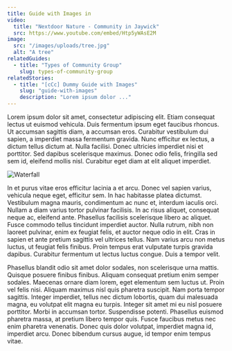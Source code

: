 ```yaml
---
title: Guide with Images in
video:
  title: "Nextdoor Nature - Community in Jaywick"
  src: https://www.youtube.com/embed/Htp5yWAsE2M
image:
  src: "/images/uploads/tree.jpg"
  alt: "A tree"
relatedGuides:
  - title: "Types of Community Group"
    slug: types-of-community-group
relatedStories:
  - title: "[cCc] Dummy Guide with Images"
    slug: "guide-with-images"
    description: "Lorem ipsum dolor ..."
---
```


Lorem ipsum dolor sit amet, consectetur adipiscing elit. Etiam consequat lectus ut euismod vehicula. Duis fermentum ipsum eget faucibus rhoncus. Ut accumsan sagittis diam, a accumsan eros. Curabitur vestibulum dui sapien, a imperdiet massa fermentum gravida. Nunc efficitur ex lectus, a dictum tellus dictum at. Nulla facilisi. Donec ultricies imperdiet nisi et porttitor. Sed dapibus scelerisque maximus. Donec odio felis, fringilla sed sem id, eleifend mollis nisl. Curabitur eget diam at elit aliquet imperdiet.

![Waterfall](/images/uploads/waterfall.jpg)

In et purus vitae eros efficitur lacinia a et arcu. Donec vel sapien varius, vehicula neque eget, efficitur sem. In hac habitasse platea dictumst. Vestibulum magna mauris, condimentum ac nunc et, interdum iaculis orci. Nullam a diam varius tortor pulvinar facilisis. In ac risus aliquet, consequat neque ac, eleifend ante. Phasellus facilisis scelerisque libero ac aliquet. Fusce commodo tellus tincidunt imperdiet auctor. Nulla rutrum, nibh non laoreet pulvinar, enim ex feugiat felis, et auctor neque odio in elit. Cras in sapien et ante pretium sagittis vel ultrices tellus. Nam varius arcu non metus luctus, ut feugiat felis finibus. Proin tempus erat vulputate turpis gravida dapibus. Curabitur fermentum ut lectus luctus congue. Duis a tempor velit.

Phasellus blandit odio sit amet dolor sodales, non scelerisque urna mattis. Quisque posuere finibus finibus. Aliquam consequat pretium enim semper sodales. Maecenas ornare diam lorem, eget elementum sem luctus ut. Proin vel felis nisi. Aliquam maximus nisl quis pharetra suscipit. Nam porta tempor sagittis. Integer imperdiet, tellus nec dictum lobortis, quam dui malesuada magna, eu volutpat elit magna eu turpis. Integer sit amet mi eu nisl posuere porttitor. Morbi in accumsan tortor. Suspendisse potenti. Phasellus euismod pharetra massa, at pretium libero tempor quis. Fusce faucibus metus nec enim pharetra venenatis. Donec quis dolor volutpat, imperdiet magna id, imperdiet arcu. Donec bibendum cursus augue, id tempor enim tempus vitae.
